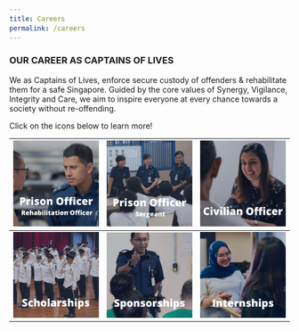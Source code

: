 ```yaml
---
title: Careers
permalink: /careers
---
```

### **OUR CAREER AS CAPTAINS OF LIVES**

We as Captains of Lives, enforce secure custody of offenders & rehabilitate them for a safe Singapore. Guided by the core values of Synergy, Vigilance, Integrity and Care, we aim to inspire everyone at every chance towards a society without re-offending.

Click on the icons below to learn more!

|[ ![Alt text for image on Isomer site](/images/image-library/poro%202.png)](https://pris-test-staging.netlify.app/careers/prison-officer) | [![Alt text for image on Isomer site](/images/image-library/POS.png)](https://pris-test-staging.netlify.app/careers/prison-officer-sergeant) |[ ![Alt text for image on Isomer site](/images/image-library/civ2.png)](https://www.sps.gov.sg/career/civilian) |
|  -------- | -------- | -------- |
| [![Alt text for image on Isomer site](/images/image-library/schol.png) ](https://www.sps.gov.sg/career/scholarships)    |[ ![Alt text for image on Isomer site](/images/image-library/spons2.png)](https://www.sps.gov.sg/career/home-team-sponsorships)     |[ ![Alt text for image on Isomer site](/images/image-library/intern2.png) ](https://www.sps.gov.sg/career/internships)  |